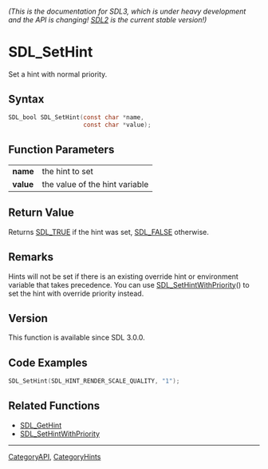 ###### (This is the documentation for SDL3, which is under heavy development and the API is changing! [SDL2](https://wiki.libsdl.org/SDL2/) is the current stable version!)
# SDL_SetHint

Set a hint with normal priority.

## Syntax

```c
SDL_bool SDL_SetHint(const char *name,
                     const char *value);

```

## Function Parameters

|               |                                |
| ------------- | ------------------------------ |
| **name**      | the hint to set                |
| **value**     | the value of the hint variable |

## Return Value

Returns [SDL_TRUE](SDL_TRUE) if the hint was set, [SDL_FALSE](SDL_FALSE)
otherwise.

## Remarks

Hints will not be set if there is an existing override hint or environment
variable that takes precedence. You can use
[SDL_SetHintWithPriority](SDL_SetHintWithPriority)() to set the hint with
override priority instead.

## Version

This function is available since SDL 3.0.0.

## Code Examples

```c++
SDL_SetHint(SDL_HINT_RENDER_SCALE_QUALITY, "1");
```

## Related Functions

* [SDL_GetHint](SDL_GetHint)
* [SDL_SetHintWithPriority](SDL_SetHintWithPriority)

----
[CategoryAPI](CategoryAPI), [CategoryHints](CategoryHints)

